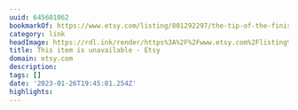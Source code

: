 ```yaml
---
uuid: 645601062
bookmarkOf: https://www.etsy.com/listing/801292297/the-tip-of-the-finistere-50-70?ref=shop\_home\_active\_11&frs=1
category: link
headImage: https://rdl.ink/render/https%3A%2F%2Fwww.etsy.com%2Flisting%2F801292297%2Fthe-tip-of-the-finistere-50-70%3Fref%3Dshop%5C_home%5C_active%5C_11%26frs%3D1
title: This item is unavailable - Etsy
domain: etsy.com
description:
tags: []
date: '2023-01-26T19:45:01.254Z'
highlights:
---
```



